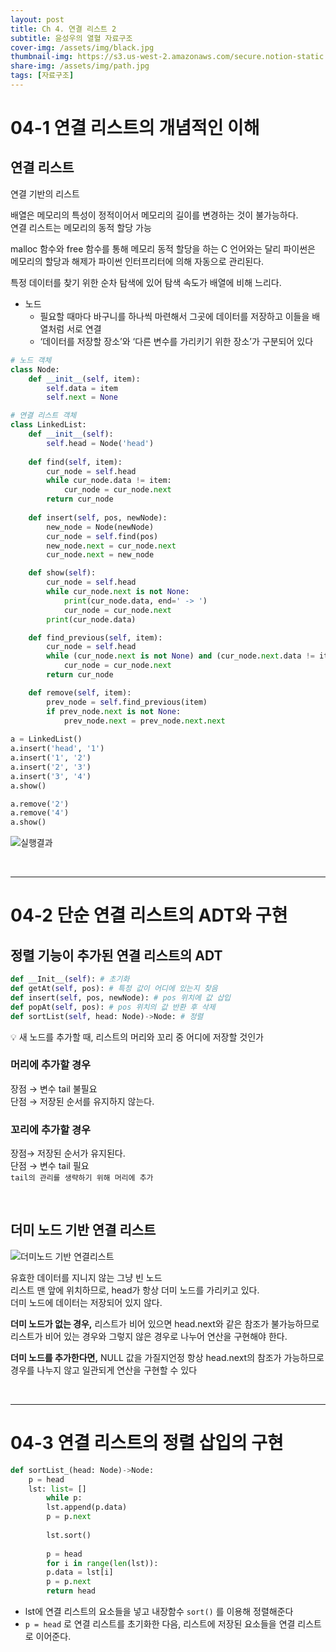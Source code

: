 ```yaml
---
layout: post
title: Ch 4. 연결 리스트 2
subtitle: 윤성우의 열혈 자료구조
cover-img: /assets/img/black.jpg
thumbnail-img: https://s3.us-west-2.amazonaws.com/secure.notion-static.com/790bbb87-6511-4d6d-9e92-e649e2de1a41/Untitled.png?X-Amz-Algorithm=AWS4-HMAC-SHA256&X-Amz-Content-Sha256=UNSIGNED-PAYLOAD&X-Amz-Credential=AKIAT73L2G45EIPT3X45%2F20221211%2Fus-west-2%2Fs3%2Faws4_request&X-Amz-Date=20221211T164814Z&X-Amz-Expires=86400&X-Amz-Signature=cfa199a843e62d7477572fcacf6e64297c8d400ee45fc6d96c1bb274b3151ca7&X-Amz-SignedHeaders=host&response-content-disposition=filename%3D%22Untitled.png%22&x-id=GetObject
share-img: /assets/img/path.jpg
tags: [자료구조]
---
```


# 04-1 연결 리스트의 개념적인 이해

## 연결 리스트

연결 기반의 리스트

배열은 메모리의 특성이 정적이어서 메모리의 길이를 변경하는 것이 불가능하다.  
연결 리스트는 메모리의 동적 할당 가능  

malloc 함수와 free 함수를 통해 메모리 동적 할당을 하는 C 언어와는 달리 파이썬은 메모리의 할당과 해제가 파이썬 인터프리터에 의해 자동으로 관리된다.

특정 데이터를 찾기 위한 순차 탐색에 있어 탐색 속도가 배열에 비해 느리다.

- 노드
    - 필요할 때마다 바구니를 하나씩 마련해서 그곳에 데이터를 저장하고 이들을 배열처럼 서로 연결
    - ‘데이터를 저장할 장소’와 ‘다른 변수를 가리키기 위한 장소’가 구분되어 있다

```python
# 노드 객체
class Node:
    def __init__(self, item):
        self.data = item
        self.next = None

# 연결 리스트 객체
class LinkedList:
    def __init__(self):
        self.head = Node('head')
        
    def find(self, item):
        cur_node = self.head
        while cur_node.data != item:
            cur_node = cur_node.next
        return cur_node
    
    def insert(self, pos, newNode):
        new_node = Node(newNode)
        cur_node = self.find(pos)
        new_node.next = cur_node.next
        cur_node.next = new_node

    def show(self):
        cur_node = self.head
        while cur_node.next is not None:
            print(cur_node.data, end=' -> ')
            cur_node = cur_node.next
        print(cur_node.data)

    def find_previous(self, item):
        cur_node = self.head
        while (cur_node.next is not None) and (cur_node.next.data != item):
            cur_node = cur_node.next
        return cur_node

    def remove(self, item):
        prev_node = self.find_previous(item)
        if prev_node.next is not None:
            prev_node.next = prev_node.next.next
        
a = LinkedList()
a.insert('head', '1')
a.insert('1', '2')
a.insert('2', '3')
a.insert('3', '4')
a.show()

a.remove('2')
a.remove('4')
a.show()
```

![실행결과](https://s3.us-west-2.amazonaws.com/secure.notion-static.com/790bbb87-6511-4d6d-9e92-e649e2de1a41/Untitled.png?X-Amz-Algorithm=AWS4-HMAC-SHA256&X-Amz-Content-Sha256=UNSIGNED-PAYLOAD&X-Amz-Credential=AKIAT73L2G45EIPT3X45%2F20221211%2Fus-west-2%2Fs3%2Faws4_request&X-Amz-Date=20221211T164814Z&X-Amz-Expires=86400&X-Amz-Signature=cfa199a843e62d7477572fcacf6e64297c8d400ee45fc6d96c1bb274b3151ca7&X-Amz-SignedHeaders=host&response-content-disposition=filename%3D%22Untitled.png%22&x-id=GetObject)

<br>

---

# 04-2 단순 연결 리스트의 ADT와 구현
## 정렬 기능이 추가된 연결 리스트의 ADT

```python
def __Init__(self): # 초기화
def getAt(self, pos): # 특정 값이 어디에 있는지 찾음
def insert(self, pos, newNode): # pos 위치에 값 삽입
def popAt(self, pos): # pos 위치의 값 반환 후 삭제
def sortList(self, head: Node)->Node: # 정렬
```

💡 새 노드를 추가할 때, 리스트의 머리와 꼬리 중 어디에 저장할 것인가

### 머리에 추가할 경우
장점 → 변수 tail 불필요  
단점 → 저장된 순서를 유지하지 않는다.  

### 꼬리에 추가할 경우
장점→ 저장된 순서가 유지된다.  
단점 → 변수 tail 필요  
`tail의 관리를 생략하기 위해 머리에 추가`  

<br>

## 더미 노드 기반 연결 리스트

![더미노드 기반 연결리스트](https://s3.us-west-2.amazonaws.com/secure.notion-static.com/a40228a4-21a9-46b8-a0f7-d24323811523/Untitled.png?X-Amz-Algorithm=AWS4-HMAC-SHA256&X-Amz-Content-Sha256=UNSIGNED-PAYLOAD&X-Amz-Credential=AKIAT73L2G45EIPT3X45%2F20221211%2Fus-west-2%2Fs3%2Faws4_request&X-Amz-Date=20221211T165014Z&X-Amz-Expires=86400&X-Amz-Signature=d4a0c0bf014206b0d920db58bc8a45eb6025c4433418798494b47583fa1ded63&X-Amz-SignedHeaders=host&response-content-disposition=filename%3D%22Untitled.png%22&x-id=GetObject)

유효한 데이터를 지니지 않는 그냥 빈 노드  
리스트 맨 앞에 위치하므로, head가 항상 더미 노드를 가리키고 있다.  
더미 노드에 데이터는 저장되어 있지 않다.  

**더미 노드가 없는 경우,** 리스트가 비어 있으면 head.next와 같은 참조가 불가능하므로 리스트가 비어 있는 경우와 그렇지 않은 경우로 나누어 연산을 구현해야 한다.

**더미 노드를 추가한다면,** NULL 값을 가질지언정 항상 head.next의 참조가 가능하므로 경우를 나누지 않고 일관되게 연산을 구현할 수 있다

<br>

---

# 04-3 연결 리스트의 정렬 삽입의 구현

```python
def sortList_(head: Node)->Node:
    p = head
    lst: list= []
		while p:
        lst.append(p.data)
        p = p.next
		
		lst.sort()
		
		p = head
		for i in range(len(lst)):
        p.data = lst[i]
        p = p.next
		return head
```

- lst에 연결 리스트의 요소들을 넣고 내장함수 `sort()` 를 이용해 정렬해준다
- `p = head` 로 연결 리스트를 초기화한 다음, 리스트에 저장된 요소들을 연결 리스트로 이어준다.

<br>
